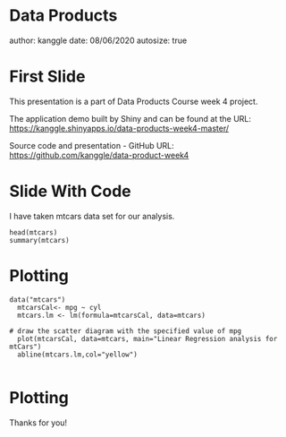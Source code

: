 Data Products
========================================================
author: kanggle
date: 08/06/2020
autosize: true

First Slide
========================================================
This presentation is a part of Data Products Course week 4 project.

The application demo built by Shiny and can be found at the URL: https://kanggle.shinyapps.io/data-products-week4-master/

Source code and presentation - GitHub URL: 
https://github.com/kanggle/data-product-week4

Slide With Code
========================================================

I have taken mtcars data set for our analysis.

```{r}
head(mtcars)
summary(mtcars)
```

Plotting
========================================================

```{r echo=FALSE}
data("mtcars")
  mtcarsCal<- mpg ~ cyl
  mtcars.lm <- lm(formula=mtcarsCal, data=mtcars)
     
# draw the scatter diagram with the specified value of mpg
  plot(mtcarsCal, data=mtcars, main="Linear Regression analysis for mtCars")
  abline(mtcars.lm,col="yellow")
    
```

Plotting
========================================================
Thanks for you!